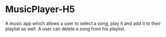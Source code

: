 # MusicPlayer-H5

A music app which allows a user to select a song, play it and add it to their playlist as well. A user can delete a song from his playlist.



